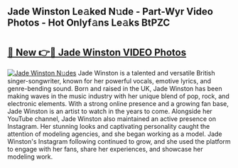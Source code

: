 ## Jade Winston Le𝚊ked N𝚞de - Part-Wyr Video Photos - Hot Onlyf𝚊ns Le𝚊ks BtPZC

# <h2><a href="http://ab529.deff.icu/?id=Jade+Winston">🔗 New 👉🔴 Jade Winston VIDEO Photos</a></h2>

[![Jade Winston N𝚞des](https://i.imgur.com/rIISA9y.gif)](http://ab529.deff.icu/?id=Jade+Winston)
Jade Winston is a talented and versatile British singer-songwriter, known for her powerful vocals, emotive lyrics, and genre-bending sound. Born and raised in the UK, Jade Winston has been making waves in the music industry with her unique blend of pop, rock, and electronic elements. With a strong online presence and a growing fan base, Jade Winston is an artist to watch in the years to come. Alongside her YouTube channel, Jade Winston also maintained an active presence on Instagram. Her stunning looks and captivating personality caught the attention of modeling agencies, and she began working as a model. Jade Winston's Instagram following continued to grow, and she used the platform to engage with her fans, share her experiences, and showcase her modeling work.
